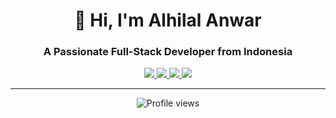 <h1 align="center">🚀 Hi, I'm Alhilal Anwar</h1>
<h3 align="center">A Passionate Full-Stack Developer from Indonesia</h3>

<p align="center">
  <a href="https://linkedin.com/in/alhilalanwar07">
    <img src="https://img.shields.io/badge/LinkedIn-0077B5?style=for-the-badge&logo=linkedin&logoColor=white">
  </a>
  <a href="https://instagram.com/alhilalanwar">
    <img src="https://img.shields.io/badge/Instagram-E4405F?style=for-the-badge&logo=instagram&logoColor=white">
  </a>
  <a href="https://youtube.com/@mautautekno">
    <img src="https://img.shields.io/badge/YouTube-FF0000?style=for-the-badge&logo=youtube&logoColor=white">
  </a>
  <a href="mailto:alhilalanwar07@gmail.com">
    <img src="https://img.shields.io/badge/Gmail-D14836?style=for-the-badge&logo=gmail&logoColor=white">
  </a>
</p>

---

<p align="center">
  <img src="https://komarev.com/ghpvc/?username=alhilalanwar07&label=Profile+Views&color=blue&style=flat-square" alt="Profile views" />
</p>
